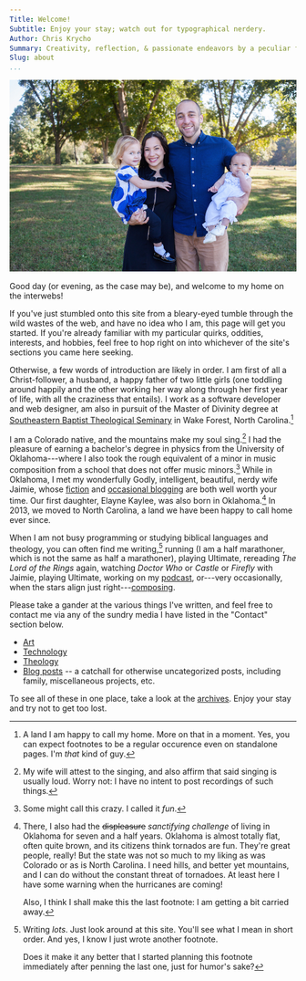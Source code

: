 ```yaml
---
Title: Welcome!
Subtitle: Enjoy your stay; watch out for typographical nerdery.
Author: Chris Krycho
Summary: Creativity, reflection, & passionate endeavors by a peculiar fellow
Slug: about
...
```


![My wonderful family!](/images/family_2014.jpg "Family photo 2014")

Good day (or evening, as the case may be), and welcome to my home on the
interwebs!

If you've just stumbled onto this site from a bleary-eyed tumble through the
wild wastes of the web, and have no idea who I am, this page will get you
started. If you're already familiar with my particular quirks, oddities,
interests, and hobbies, feel free to hop right on into whichever of the site's
sections you came here seeking.

Otherwise, a few words of introduction are likely in order. I am first of all a
Christ-follower, a husband, a happy father of two little girls (one toddling
around happily and the other working her way along through her first year of
life, with all the craziness that entails). I work as a software developer and
web designer, am also in pursuit of the Master of Divinity degree at
[Southeastern Baptist Theological Seminary][sebts] in Wake Forest, North
Carolina.[^nc]

I am a Colorado native, and the mountains make my soul sing.[^sing] I had the
pleasure of earning a bachelor's degree in physics from the University of
Oklahoma---where I also took the rough equivalent of a minor in music
composition from a school that does not offer music minors.[^minor] While in
Oklahoma, I met my wonderfully Godly, intelligent, beautiful, nerdy wife Jaimie,
whose [fiction][fiction] and [occasional blogging][jaimie] are both well worth
your time. Our first daughter, Elayne Kaylee, was also born in Oklahoma.[^ok] In
2013, we moved to North Carolina, a land we have been happy to call home ever
since.

When I am not busy programming or studying biblical languages and theology, you
can often find me writing,[^writing] running (I am a half marathoner, which is
not the same as half a marathoner), playing Ultimate, rereading _The Lord of the
Rings_ again, watching _Doctor Who_ or _Castle_ or _Firefly_ with Jaimie,
playing Ultimate, working on my [podcast][ws],  or---very occasionally, when the
stars align just right---[composing][soundcloud].

Please take a gander at the various things I've written, and feel free to
contact me via any of the sundry media I have listed in the "Contact" section
below.

- [Art](/art/)
- [Technology](/tech/)
- [Theology](/theology/)
- [Blog posts](/blog/) -- a catchall for otherwise uncategorized posts,
  including family, miscellaneous projects, etc.

To see all of these in one place, take a look at the [archives](/archives.html).
Enjoy your stay and try not to get too lost.

[sebts]: http://www.sebts.edu/
[jaimie]: http://jaimiedawn.blogspot.com
[fiction]: http://jaimiekrycho.com
[ws]: http://www.winningslowly.org/
[soundcloud]: https://soundcloud.com/chriskrycho

[^nc]: A land I am happy to call my home. More on that in a moment. Yes, you can
    expect footnotes to be a regular occurence even on standalone pages. I'm
    *that* kind of guy.

[^sing]: My wife will attest to the singing, and also affirm that said singing
    is usually loud. Worry not: I have no intent to post recordings of such
    things.

[^minor]: Some might call this crazy. I called it *fun*.

[^ok]: There, I also had the <del>displeasure</del> *sanctifying challenge* of
    living in Oklahoma for seven and a half years. Oklahoma is almost totally
    flat, often quite brown, and its citizens think tornados are fun. They're
    great people, really! But the state was not so much to my liking as was
    Colorado or as is North Carolina. I need hills, and better yet mountains,
    and I can do without the constant threat of tornadoes. At least here I have
    some warning when the hurricanes are coming!

    Also, I think I shall make this the last footnote: I am getting a bit
    carried away.

[^writing]: Writing *lots*. Just look around at this site. You'll see what I
    mean in short order. And yes, I know I just wrote another footnote.

    Does it make it any better that I started planning this footnote immediately
    after penning the last one, just for humor's sake?
